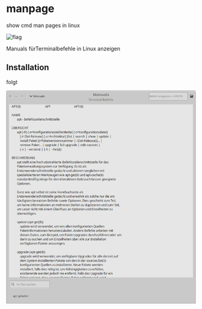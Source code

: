 # manpage

show cmd man pages in linux

![flag](https://github.githubassets.com/images/icons/emoji/unicode/1f1e9-1f1ea.png)

Manuals fürTerminalbefehle in Linux anzeigen

## Installation

folgt

![screenshot](https://github.com/Axel-Erfurt/manpage/blob/main/screenshot.png?raw=true)
